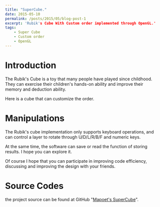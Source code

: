 ```yaml
---
title: "SuperCube."
date: 2015-05-10
permalink: /posts/2015/05/blog-post-1
excerpt: 'Rubik's Cube With Custom order implemented through OpenGL.'
tags:
    - Super Cube
    - Custom order
    - OpenGL
---
```


Introduction
====

The Rubik's Cube is a toy that many people have played since childhood. They can exercise their children's hands-on ability and improve their memory and deduction ability.

Here is a cube that can customize the order.

Manipulations
====

The Rubik's cube implementation only supports keyboard operations, and can control a layer to rotate through U/D/L/R/B/F and numeric keys.

At the same time, the software can save or read the function of storing results. I hope you can explore it.

Of course I hope that you can participate in improving code efficiency, discussing and improving the design with your friends.

Source Codes
===
the project source can be found at GitHub "[Mapoet's SuperCube](https://github.com/Mapoet/SuperCube.git)".
